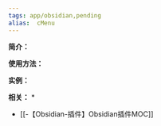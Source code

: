 ```yaml
---
tags: app/obsidian,pending 
alias:  cMenu
---
```

**简介：**


**使用方法：**


**实例：**


**相关：**
* 
* [[-【Obsidian-插件】Obsidian插件MOC]]